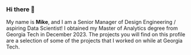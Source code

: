 ### Hi there 👋
My name is **Mike**, and I am a Senior Manager of Design Engineering / aspiring Data Scientist!  I obtained my Master of Analytics degree from Georgia Tech in December 2023.  The projects you will find on this profile are a selection of some of the projects that I worked on while at Georgia Tech.


<!--
**mikecrist/mikecrist** is a ✨ _special_ ✨ repository because its `README.md` (this file) appears on your GitHub profile.

Here are some ideas to get you started:

- 🔭 I’m currently working on ...
- 🌱 I’m currently learning ...
- 👯 I’m looking to collaborate on ...
- 🤔 I’m looking for help with ...
- 💬 Ask me about ...
- 📫 How to reach me: ...
- 😄 Pronouns: ...
- ⚡ Fun fact: ...
-->
